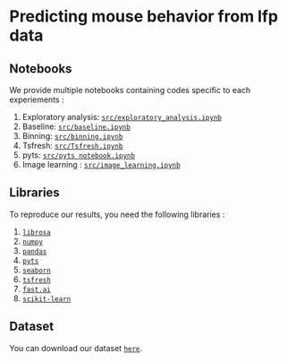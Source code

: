 # Predicting mouse behavior from lfp data

## Notebooks

We provide multiple notebooks containing codes specific to each experiements :

1. Exploratory analysis:
   [`src/exploratory_analysis.ipynb`](https://github.com/thurgarion2/ML_project_2/blob/master/src/exploratory_analysis.ipynb)
2. Baseline:
   [`src/baseline.ipynb`](https://github.com/thurgarion2/ML_project_2/blob/master/src/baseline.ipynb)
3. Binning:
   [`src/binning.ipynb`](https://github.com/thurgarion2/ML_project_2/blob/master/src/binning.ipynb)
4. Tsfresh:
   [`src/Tsfresh.ipynb`](https://github.com/thurgarion2/ML_project_2/blob/master/src/Tsfresh.ipynb)
5. pyts:
   [`src/pyts notebook.ipynb`](https://github.com/thurgarion2/ML_project_2/blob/master/src/pyts%20notebook.ipynb)
6. Image learning :
   [`src/image_learning.ipynb`](https://github.com/thurgarion2/ML_project_2/blob/master/src/image_learning.ipynb)

## Libraries

To reproduce our results, you need the following libraries :

1. [`librosa`](https://librosa.org/doc/latest/index.html)
2. [`numpy`](https://numpy.org/)
3. [`pandas`](https://pandas.pydata.org/)
4. [`pyts`](https://pyts.readthedocs.io/en/stable/)
5. [`seaborn`](https://seaborn.pydata.org/)
6. [`tsfresh`](https://tsfresh.readthedocs.io/en/latest/)
7. [`fast.ai`](https://docs.fast.ai/)
8. [`scikit-learn`](https://scikit-learn.org/stable/)

## Dataset

You can download our dataset [`here`](https://drive.google.com/file/d/1zIp6lg7Dm78pM73qacRh_OdR8bT7bIBv/view?usp=sharing). 